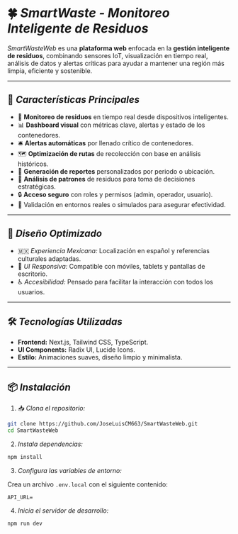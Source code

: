 # 🍀 *SmartWaste - Monitoreo Inteligente de Residuos*

*SmartWasteWeb* es una **plataforma web** enfocada en la **gestión inteligente de residuos**, combinando sensores IoT, visualización en tiempo real, análisis de datos y alertas críticas para ayudar a mantener una región más limpia, eficiente y sostenible.

---

## 🚀 *Características Principales*

- 🌱 **Monitoreo de residuos** en tiempo real desde dispositivos inteligentes.
- 📊 **Dashboard visual** con métricas clave, alertas y estado de los contenedores.
- 🛎️ **Alertas automáticas** por llenado crítico de contenedores.
- 🗺️ **Optimización de rutas** de recolección con base en análisis históricos.
- 📁 **Generación de reportes** personalizados por periodo o ubicación.
- 🧠 **Análisis de patrones** de residuos para toma de decisiones estratégicas.
- 🔒 **Acceso seguro** con roles y permisos (admin, operador, usuario).
- 🧪 Validación en entornos reales o simulados para asegurar efectividad.

---

## 🎨 *Diseño Optimizado*

- 🇲🇽 *Experiencia Mexicana:* Localización en español y referencias culturales adaptadas.
- 📱 *UI Responsiva:* Compatible con móviles, tablets y pantallas de escritorio.
- ♿ *Accesibilidad:* Pensado para facilitar la interacción con todos los usuarios.

---

## 🛠️ *Tecnologías Utilizadas*

- **Frontend:** Next.js, Tailwind CSS, TypeScript.
- **UI Components:** Radix UI, Lucide Icons.
- **Estilo:** Animaciones suaves, diseño limpio y minimalista.

---

## 📦 *Instalación*

1. 📥 *Clona el repositorio:*

```bash
git clone https://github.com/JoseLuisCM663/SmartWasteWeb.git
cd SmartWasteWeb
```

2. *Instala dependencias:*

```bash
npm install
```

3. *Configura las variables de entorno:*

Crea un archivo `.env.local` con el siguiente contenido:

```env
API_URL=
```

4. *Inicia el servidor de desarrollo:*

```bash
npm run dev
```




